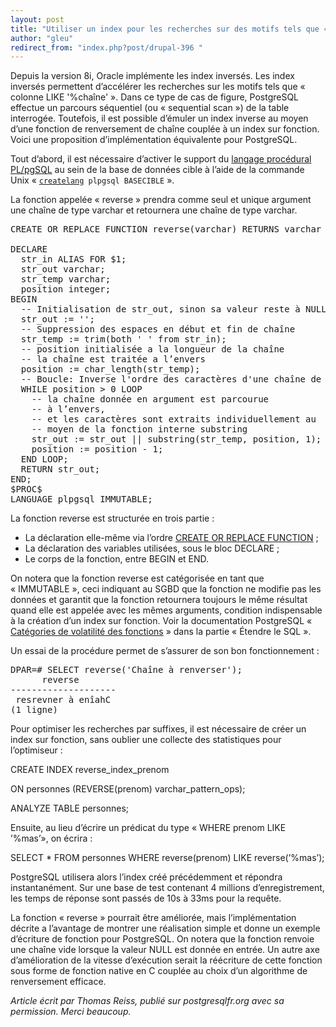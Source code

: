 ```yaml
---
layout: post
title: "Utiliser un index pour les recherches sur des motifs tels que « colonne LIKE &#39;%chaîne&#39; »"
author: "gleu"
redirect_from: "index.php?post/drupal-396 "
---
```



<p></p>

<!--more-->


<p>Depuis la version 8i, Oracle implémente les index inversés. Les index inversés permettent d’accélérer les recherches sur les motifs tels que « colonne LIKE '%chaîne' ». Dans ce type de cas de figure, PostgreSQL effectue un parcours séquentiel (ou «&nbsp;sequential scan&nbsp;») de la table interrogée. Toutefois, il est possible d’émuler un index inverse au moyen d’une fonction de renversement de chaîne couplée à un index sur fonction. Voici une proposition d’implémentation équivalente pour PostgreSQL.</p>

<!--break-->

<p>Tout d’abord, il est nécessaire d’activer le support du <a href="http://docs.postgresqlfr.org/8.2/plpgsql.html">langage procédural PL/pgSQL</a> au sein de la base de données cible à l’aide de la commande Unix «&nbsp;<code><a href="http://docs.postgresqlfr.org/8.2/app-createlang.html">createlang</a> plpgsql BASECIBLE</code>&nbsp;».</p>

<p>La fonction appelée «&nbsp;reverse&nbsp;» prendra comme seul et unique argument une chaîne de type varchar et retournera une chaîne de type varchar.</p>

<pre>CREATE OR REPLACE FUNCTION reverse(varchar) RETURNS varchar AS $PROC$<br />&nbsp;<br />DECLARE<br />&nbsp;&nbsp;str_in ALIAS FOR $1;<br />&nbsp;&nbsp;str_out varchar;<br />&nbsp;&nbsp;str_temp varchar;<br />&nbsp;&nbsp;position integer;<br />BEGIN<br />&nbsp;&nbsp;-- Initialisation de str_out, sinon sa valeur reste à NULL<br />&nbsp;&nbsp;str_out := '';<br />&nbsp;&nbsp;-- Suppression des espaces en début et fin de chaîne<br />&nbsp;&nbsp;str_temp := trim(both ' ' from str_in);<br />&nbsp;&nbsp;-- position initialisée a la longueur de la chaîne<br />&nbsp;&nbsp;-- la chaîne est traitée a l’envers<br />&nbsp;&nbsp;position := char_length(str_temp);<br />&nbsp;&nbsp;-- Boucle: Inverse l'ordre des caractères d'une chaîne de caractères<br />&nbsp;&nbsp;WHILE position &gt; 0 LOOP<br />&nbsp;&nbsp;&nbsp;&nbsp;-- la chaîne donnée en argument est parcourue<br />&nbsp;&nbsp;&nbsp;&nbsp;-- à l’envers,<br />&nbsp;&nbsp;&nbsp;&nbsp;-- et les caractères sont extraits individuellement au<br />&nbsp;&nbsp;&nbsp;&nbsp;-- moyen de la fonction interne substring<br />&nbsp;&nbsp;&nbsp;&nbsp;str_out := str_out || substring(str_temp, position, 1);<br />&nbsp;&nbsp;&nbsp;&nbsp;position := position - 1;<br />&nbsp;&nbsp;END LOOP;<br />&nbsp;&nbsp;RETURN str_out;<br />END;<br />$PROC$ <br />LANGUAGE plpgsql IMMUTABLE;</pre>

<p>La fonction reverse est structurée en trois partie&nbsp;:

</p>

<ul>

<li>La déclaration elle-même via l’ordre <a href="http://docs.postgresqlfr.org/8.2/sql-createfunction.html">CREATE OR REPLACE FUNCTION</a>&nbsp;;</li>

<li>La déclaration des variables utilisées, sous le bloc DECLARE&nbsp;;</li>

<li>Le corps de la fonction, entre BEGIN et END.</li>

</ul>

<p>On notera que la fonction reverse est catégorisée en tant que «&nbsp;IMMUTABLE&nbsp;», ceci indiquant au SGBD que la fonction ne modifie pas les données et garantit que la fonction retournera toujours le même résultat quand elle est appelée avec les mêmes arguments, condition indispensable à la création d’un index sur fonction. Voir la documentation PostgreSQL « <a href="http://docs.postgresqlfr.org/8.2/xfunc-volatility.html">Catégories de volatilité des fonctions</a> » dans la partie « Étendre le SQL ».</p>

<p>Un essai de la procédure permet de s’assurer de son bon fonctionnement&nbsp;:</p>

<pre>DPAR=# SELECT reverse('Chaîne à renverser');<br />      reverse<br />--------------------<br /> resrevner à enîahC<br />(1 ligne)</pre>

<p>Pour optimiser les recherches par suffixes, il est nécessaire de créer un index sur fonction, sans oublier une collecte des statistiques pour l’optimiseur&nbsp;:</p>

<p class="code">CREATE INDEX reverse_index_prenom

ON personnes (REVERSE(prenom) varchar_pattern_ops);

ANALYZE TABLE personnes;</p>

<p>Ensuite, au lieu d’écrire un prédicat du type « WHERE prenom LIKE ’%mas’», on écrira&nbsp;:</p>

<p class="code">SELECT * FROM personnes WHERE reverse(prenom) LIKE reverse(’%mas’);</p>

<p>PostgreSQL utilisera alors l’index créé précédemment et répondra instantanément. Sur une base de test contenant 4 millions d’enregistrement, les temps de réponse sont passés de 10s à 33ms pour la requête.</p>

<p>La fonction « reverse » pourrait être améliorée, mais l’implémentation décrite a l’avantage de montrer une réalisation simple et donne un exemple d’écriture de fonction pour PostgreSQL. On notera que la fonction renvoie une chaîne vide lorsque la valeur NULL est donnée en entrée. Un autre axe d’amélioration de la vitesse d’exécution serait la réécriture de cette fonction sous forme de fonction native en C couplée au choix d’un algorithme de renversement efficace.</p>

<p><em>Article écrit par Thomas Reiss, publié sur postgresqlfr.org avec sa permission. Merci beaucoup.</em></p>